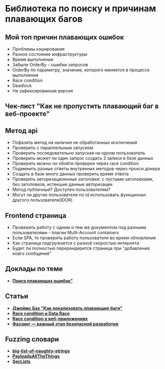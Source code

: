 # Библиотека по поиску и причинам плавающих багов

## Мой топ причин плавающих ошибок

* Проблемы кэширования
* Разное состояние инфраструктуры
* Время выполнения
* Забыли OrderBy - ошибки запросов
* OrderBy по параметру, значение, которого меняется в процессе выполнения
* Race condition
* Deadlock
* Не зафиксированная версия


## Чек-лист "Как не пропустить плавающий баг в веб-проекте"

## Метод api

* Пофазить метод на наличие не обработанных исключений
* Проверить с параллельным запуском
* Проверить последовательно запуская на одном пользователь
* Проверить может ли один запрос создать 2 записи в базе данных
* Проверить можно ли обойти проверки через race condition
* Подменить разные ответы внутренних методов через прокси докера
* Создать в базе много данных проверить время ответа
* Проверить авторизационнные заголовки: с пустыми заголовками, без заголовков, истекшие данные авторизации
* Метод публичный? Доступен пользователям?
* Могут ли другие пользователи по id использовать функционал другого пользователя(IDOR)

## Frontend страница

* Проверить работу с одним и тем же документом под разными пользователями - плагин Multi-Account containers
* Если SPA, то проверить работу пользователя во время обновления
* Как страница подгружается с разной скоростью интернета
* Будет ли полностью перерендерится страница при "добавления новго сообщения"

## Доклады по теме

+ **[Поиск плавающих ошибок"](https://www.youtube.com/watch?v=UAnLAEQ7LjA)**

## Статьи

+ **[Джеймс Бах "Как локализовать плавающие баги"](https://www.software-testing.ru/library/testing/general-testing/2280-how-to-investigate-intermittent-problems)**
+ **[Race condition и Data Race](https://medium.com/german-gorelkin/race-8936927dba20)**
+ **[Race condition в веб-приложениях](https://bo0om.ru/race-condition-ru)**
+ **[Фаззинг — важный этап безопасной разработки](https://habr.com/ru/company/dsec/blog/450734/)**

## Fuzzing словари

+ **[big-list-of-naughty-strings](https://github.com/minimaxir/big-list-of-naughty-strings)**
+ **[PayloadsAllTheThings](https://github.com/swisskyrepo/PayloadsAllTheThings)**
+ **[SecLists](https://github.com/danielmiessler/SecLists)**
